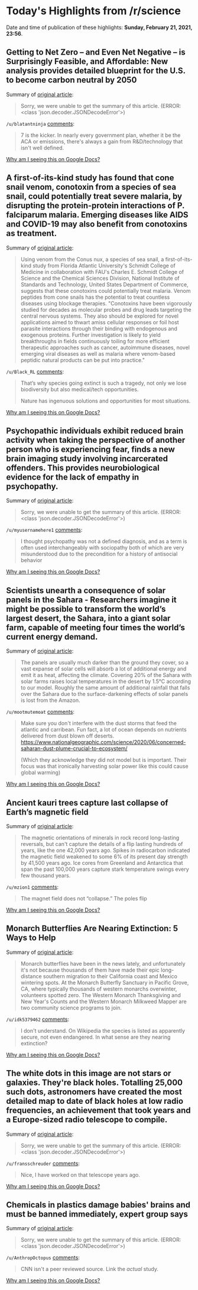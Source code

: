 # Today's Highlights from /r/science

Date and time of publication of these highlights: **Sunday, February 21, 2021, 23:56**.

## Getting to Net Zero – and Even Net Negative – is Surprisingly Feasible, and Affordable: New analysis provides detailed blueprint for the U.S. to become carbon neutral by 2050

Summary of [original article](https://newscenter.lbl.gov/2021/01/27/getting-to-net-zero-and-even-net-negative-is-surprisingly-feasible-and-affordable/):

> Sorry, we were unable to get the summary of this article. (ERROR: <class 'json.decoder.JSONDecodeError'>)

`/u/blatantninja` [comments](https://www.reddit.com/r/science/comments/lp5yhv/getting_to_net_zero_and_even_net_negative_is/):

> 7 is the kicker.  In nearly every government plan, whether it be the ACA or emissions, there's always a gain from R&D/technology that isn't well defined.

[Why am I seeing this on Google Docs?](https://docs.google.com/document/d/1Dc6We63vOXIZsc0op-Bt4abqkYjXzOigalQqFxmvvbM/edit?usp=sharing)

## A first-of-its-kind study has found that cone snail venom, conotoxin from a species of sea snail, could potentially treat severe malaria, by disrupting the protein-protein interactions of P. falciparum malaria. Emerging diseases like AIDS and COVID-19 may also benefit from conotoxins as treatment.

Summary of [original article](https://www.fau.edu/newsdesk/articles/cone-snail-venom.php):

> Using venom from the Conus nux, a species of sea snail, a first-of-its-kind study from Florida Atlantic University's Schmidt College of Medicine in collaboration with FAU's Charles E. Schmidt College of Science and the Chemical Sciences Division, National Institute of Standards and Technology, United States Department of Commerce, suggests that these conotoxins could potentially treat malaria. Venom peptides from cone snails has the potential to treat countless diseases using blockage therapies. "Conotoxins have been vigorously studied for decades as molecular probes and drug leads targeting the central nervous systems. They also should be explored for novel applications aimed to thwart amiss cellular responses or foil host parasite interactions through their binding with endogenous and exogenous proteins. Further investigation is likely to yield breakthroughs in fields continuously toiling for more efficient therapeutic approaches such as cancer, autoimmune diseases, novel emerging viral diseases as well as malaria where venom-based peptidic natural products can be put into practice."

`/u/Black_RL` [comments](https://www.reddit.com/r/science/comments/lovjze/a_firstofitskind_study_has_found_that_cone_snail/):

> That’s why species going extinct is such a tragedy, not only we lose biodiversity but also medical/tech opportunities.
> 
> Nature has ingenuous solutions and opportunities for most situations.

[Why am I seeing this on Google Docs?](https://docs.google.com/document/d/1Dc6We63vOXIZsc0op-Bt4abqkYjXzOigalQqFxmvvbM/edit?usp=sharing)

## Psychopathic individuals exhibit reduced brain activity when taking the perspective of another person who is experiencing fear, finds a new brain imaging study involving incarcerated offenders. This provides neurobiological evidence for the lack of empathy in psychopathy.

Summary of [original article](https://www.sciencedirect.com/science/article/pii/S1053811920308284):

> Sorry, we were unable to get the summary of this article. (ERROR: <class 'json.decoder.JSONDecodeError'>)

`/u/myusernamehere1` [comments](https://www.reddit.com/r/science/comments/lp83a7/psychopathic_individuals_exhibit_reduced_brain/):

> I thought psychopathy was not a defined diagnosis, and as a term is often used interchangeably with sociopathy both of which are very misunderstood due to the precondition for a history of antisocial behavior

[Why am I seeing this on Google Docs?](https://docs.google.com/document/d/1Dc6We63vOXIZsc0op-Bt4abqkYjXzOigalQqFxmvvbM/edit?usp=sharing)

## Scientists unearth a consequence of solar panels in the Sahara - Researchers imagine it might be possible to transform the world’s largest desert, the Sahara, into a giant solar farm, capable of meeting four times the world’s current energy demand.

Summary of [original article](https://www.inverse.com/science/why-turning-the-sahara-into-a-giant-solar-farm-could-damage-the-global-climate?utm_campaign=fbproliqinverse&utm_content=vrINTI&utm_medium=pro&utm_source=facebook&lsid=g50nziwmq):

> The panels are usually much darker than the ground they cover, so a vast expanse of solar cells will absorb a lot of additional energy and emit it as heat, affecting the climate. Covering 20% of the Sahara with solar farms raises local temperatures in the desert by 1.5°C according to our model. Roughly the same amount of additional rainfall that falls over the Sahara due to the surface-darkening effects of solar panels is lost from the Amazon.

`/u/mootmutemoat` [comments](https://www.reddit.com/r/science/comments/lpfuhd/scientists_unearth_a_consequence_of_solar_panels/):

> Make sure you don't interfere with the dust storms that feed the atlantic and carribean.  Fun fact, a lot of ocean depends on nutrients delivered from dust blown off deserts.
> https://www.nationalgeographic.com/science/2020/06/concerned-saharan-dust-plume-crucial-to-ecosystem/
> 
> (Which they acknowledge they did not model but is important.  Their focus was that ironically harvesting solar power like this could cause global warming)

[Why am I seeing this on Google Docs?](https://docs.google.com/document/d/1Dc6We63vOXIZsc0op-Bt4abqkYjXzOigalQqFxmvvbM/edit?usp=sharing)

## Ancient kauri trees capture last collapse of Earth’s magnetic field

Summary of [original article](https://www.sciencemag.org/news/2021/02/ancient-kauri-trees-capture-last-collapse-earth-s-magnetic-field):

> The magnetic orientations of minerals in rock record long-lasting reversals, but can't capture the details of a flip lasting hundreds of years, like the one 42,000 years ago. Spikes in radiocarbon indicated the magnetic field weakened to some 6% of its present day strength by 41,500 years ago. Ice cores from Greenland and Antarctica that span the past 100,000 years capture stark temperature swings every few thousand years.

`/u/mzion1` [comments](https://www.reddit.com/r/science/comments/lpaol0/ancient_kauri_trees_capture_last_collapse_of/):

> The magnet field does not “collapse.” The poles flip

[Why am I seeing this on Google Docs?](https://docs.google.com/document/d/1Dc6We63vOXIZsc0op-Bt4abqkYjXzOigalQqFxmvvbM/edit?usp=sharing)

## Monarch Butterflies Are Nearing Extinction: 5 Ways to Help

Summary of [original article](https://www.gardenista.com/posts/how-help-monarch-butterflies-what-plant/amp/):

> Monarch butterflies have been in the news lately, and unfortunately it's not because thousands of them have made their epic long-distance southern migration to their California coast and Mexico wintering spots. At the Monarch Butterfly Sanctuary in Pacific Grove, CA, where typically thousands of western monarchs overwinter, volunteers spotted zero. The Western Monarch Thanksgiving and New Year's Counts and the Western Monarch Milkweed Mapper are two community science programs to join.

`/u/idk5379462` [comments](https://www.reddit.com/r/science/comments/lpe5xd/monarch_butterflies_are_nearing_extinction_5_ways/):

> I don't understand. On Wikipedia the species is listed as apparently secure, not even endangered. In what sense are they nearing extinction?

[Why am I seeing this on Google Docs?](https://docs.google.com/document/d/1Dc6We63vOXIZsc0op-Bt4abqkYjXzOigalQqFxmvvbM/edit?usp=sharing)

## The white dots in this image are not stars or galaxies. They're black holes. Totalling 25,000 such dots, astronomers have created the most detailed map to date of black holes at low radio frequencies, an achievement that took years and a Europe-sized radio telescope to compile.

Summary of [original article](https://www.sciencealert.com/every-white-dot-in-this-image-is-a-black-hole-at-the-heart-of-a-distant-galaxy):

> Sorry, we were unable to get the summary of this article. (ERROR: <class 'json.decoder.JSONDecodeError'>)

`/u/fransschreuder` [comments](https://www.reddit.com/r/science/comments/lph00a/the_white_dots_in_this_image_are_not_stars_or/):

> Nice, I have worked on that telescope years ago.

[Why am I seeing this on Google Docs?](https://docs.google.com/document/d/1Dc6We63vOXIZsc0op-Bt4abqkYjXzOigalQqFxmvvbM/edit?usp=sharing)

## Chemicals in plastics damage babies' brains and must be banned immediately, expert group says

Summary of [original article](https://www.cnn.com/2021/02/20/health/baby-brain-damage-plastic-phthalates-wellness/index.html):

> Sorry, we were unable to get the summary of this article. (ERROR: <class 'json.decoder.JSONDecodeError'>)

`/u/AnthropOctopus` [comments](https://www.reddit.com/r/science/comments/lpg4x1/chemicals_in_plastics_damage_babies_brains_and/):

> CNN isn't a peer reviewed source. Link the *actual* study.

[Why am I seeing this on Google Docs?](https://docs.google.com/document/d/1Dc6We63vOXIZsc0op-Bt4abqkYjXzOigalQqFxmvvbM/edit?usp=sharing)

